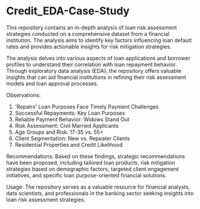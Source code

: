# Credit_EDA-Case-Study
This repository contains an in-depth analysis of loan risk assessment strategies conducted on a comprehensive dataset from a financial institution. The analysis aims to identify key factors influencing loan default rates and provides actionable insights for risk mitigation strategies.

The analysis delves into various aspects of loan applications and borrower profiles to understand their correlation with loan repayment behavior. Through exploratory data analysis (EDA), the repository offers valuable insights that can aid financial institutions in refining their risk assessment models and loan approval processes.

Observations:
1. 'Repairs' Loan Purposes Face Timely Payment Challenges
2. Successful Repayments: Key Loan Purposes
3. Reliable Payment Behavior: Widows Stand Out
4. Risk Assessment: Civil Married Applicants
5. Age Groups and Risk: 17-35 vs. 55+
6. Client Segmentation: New vs. Repeater Clients
7. Residential Properties and Credit Likelihood

Recommendations:
Based on these findings, strategic recommendations have been proposed, including tailored loan products, risk mitigation strategies based on demographic factors, targeted client engagement initiatives, and specific loan purpose-oriented financial solutions.

Usage:
The repository serves as a valuable resource for financial analysts, data scientists, and professionals in the banking sector seeking insights into loan risk assessment strategies.
